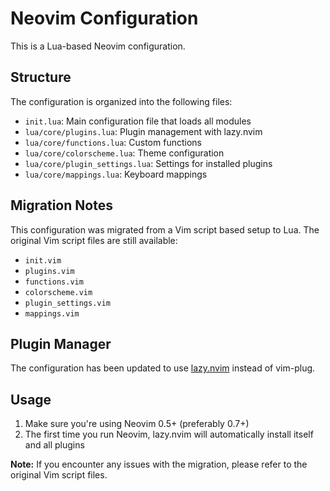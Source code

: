 # Neovim Configuration

This is a Lua-based Neovim configuration.

## Structure

The configuration is organized into the following files:

- `init.lua`: Main configuration file that loads all modules
- `lua/core/plugins.lua`: Plugin management with lazy.nvim
- `lua/core/functions.lua`: Custom functions
- `lua/core/colorscheme.lua`: Theme configuration
- `lua/core/plugin_settings.lua`: Settings for installed plugins
- `lua/core/mappings.lua`: Keyboard mappings

## Migration Notes

This configuration was migrated from a Vim script based setup to Lua. The original Vim script files are still available:

- `init.vim`
- `plugins.vim`
- `functions.vim`
- `colorscheme.vim`
- `plugin_settings.vim`
- `mappings.vim`

## Plugin Manager

The configuration has been updated to use [lazy.nvim](https://github.com/folke/lazy.nvim) instead of vim-plug.

## Usage

1. Make sure you're using Neovim 0.5+ (preferably 0.7+)
2. The first time you run Neovim, lazy.nvim will automatically install itself and all plugins

**Note:** If you encounter any issues with the migration, please refer to the original Vim script files.